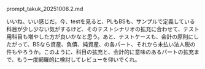 prompt_takuk_20251008.2.md

いいね、いい感じだ。今、testを見ると、PLもBSも、サンプルで定義している科目が少し少ない気がするけど、そのテストシナリオの拡充に合わせて、テスト用科目も増やした方が良いかなと思う。あと、テストケースも、会計の原則にしたがって、BSなら資産、負債、純資産、の各パート、それから未払い法人税の件もやろうか。このように、科目の拡充と、会計的に意味のあるパートの拡充まで、もう一度網羅的に検討してレビューを仰いでくれ。
